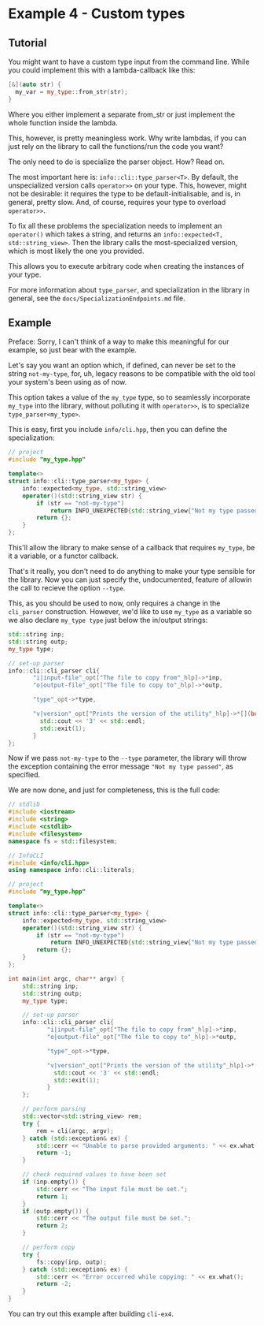 # Example 4 - Custom types

## Tutorial

You might want to have a custom type input from the command line. While you could
implement this with a lambda-callback like this:
```c++
[&](auto str) {
  my_var = my_type::from_str(str);  
}
```
Where you either implement a separate from_str or just implement the whole function inside
the lambda.

This, however, is pretty meaningless work. Why write lambdas, if you can just rely
on the library to call the functions/run the code you want?

The only need to do is specialize the parser object. How? Read on.

The most important here is: `info::cli::type_parser<T>`. By default, the unspecialized
version calls `operator>>` on your type. This, however, might not be desirable:
it requires the type to be default-initialisable, and is, in general, pretty slow.
And, of course, requires your type to overload `operator>>`.

To fix all these problems the specialization needs to implement an `operator()` which
takes a string, and returns an `info::expected<T, std::string_view>`. Then the library
calls the most-specialized version, which is most likely the one you provided.

This allows you to execute arbitrary code when creating the instances of your type.

For more information about `type_parser`, and specialization in the library in general, 
see the `docs/SpecializationEndpoints.md` file.

## Example

Preface: Sorry, I can't think of a way to make this meaningful for our example, so
just bear with the example.

Let's say you want an option which, if defined, can never be set to the string
`not-my-type`, for, uh, legacy reasons to be compatible with the old tool your
system's been using as of now.

This option takes a value of the `my_type` type, so to seamlessly incorporate `my_type`
into the library, without polluting it with `operator>>`, is to specialize `type_parser<my_type>`.

This is easy, first you include `info/cli.hpp`, then you can define the specialization:
 
```c++
// project
#include "my_type.hpp"

template<>
struct info::cli::type_parser<my_type> {
    info::expected<my_type, std::string_view>
    operator()(std::string_view str) {
        if (str == "not-my-type")
            return INFO_UNEXPECTED{std::string_view{"Not my type passed"}};
        return {};
    }
};
```

This'll allow the library to make sense of a callback that requires `my_type`, be
it a variable, or a functor callback.

That's it really, you don't need to do anything to make your type sensible for the library.
Now you can just specify the, undocumented, feature of allowin the call to recieve the option 
`--type`.

This, as you should be used to now, only requires a change in the `cli_parser` construction.
However, we'd like to use `my_type` as a variable so we also declare `my_type type` just below 
the in/output strings:

```c++
std::string inp;
std::string outp;
my_type type;

// set-up parser
info::cli::cli_parser cli{
       "i|input-file"_opt["The file to copy from"_hlp]->*inp,
       "o|output-file"_opt["The file to copy to"_hlp]->*outp,

       "type"_opt->*type,

       "v|version"_opt["Prints the version of the utility"_hlp]->*[](bool) {
         std::cout << '3' << std::endl;
         std::exit(1);
       }
};
```

Now if we pass `not-my-type` to the `--type` parameter, the library will throw the exception
containing the error message `"Not my type passed"`, as specified.

We are now done, and just for completeness, this is the full code:

```c++
// stdlib
#include <iostream>
#include <string>
#include <cstdlib>
#include <filesystem>
namespace fs = std::filesystem;

// InfoCLI
#include <info/cli.hpp>
using namespace info::cli::literals;

// project
#include "my_type.hpp"

template<>
struct info::cli::type_parser<my_type> {
    info::expected<my_type, std::string_view>
    operator()(std::string_view str) {
        if (str == "not-my-type")
            return INFO_UNEXPECTED{std::string_view{"Not my type passed"}};
        return {};
    }
};

int main(int argc, char** argv) {
    std::string inp;
    std::string outp;
    my_type type;

    // set-up parser
    info::cli::cli_parser cli{
           "i|input-file"_opt["The file to copy from"_hlp]->*inp,
           "o|output-file"_opt["The file to copy to"_hlp]->*outp,

           "type"_opt->*type,

           "v|version"_opt["Prints the version of the utility"_hlp]->*[](bool) {
             std::cout << '3' << std::endl;
             std::exit(1);
           }
    };

    // perform parsing
    std::vector<std::string_view> rem;
    try {
        rem = cli(argc, argv);
    } catch (std::exception& ex) {
        std::cerr << "Unable to parse provided arguments: " << ex.what();
        return -1;
    }

    // check required values to have been set
    if (inp.empty()) {
        std::cerr << "The input file must be set.";
        return 1;
    }
    if (outp.empty()) {
        std::cerr << "The output file must be set.";
        return 2;
    }

    // perform copy
    try {
        fs::copy(inp, outp);
    } catch (std::exception& ex) {
        std::cerr << "Error occurred while copying: " << ex.what();
        return -2;
    }
}
```

You can try out this example after building `cli-ex4`.
